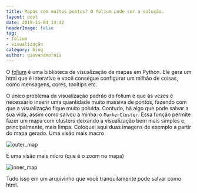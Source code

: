 ```yaml
---
title: Mapas com muitos pontos? O folium pode ser a solução.
layout: post
date: 2019-11-04 14:42
headerImage: false
tag: 
- folium
- visualização
category: blog
author: giovanamorais
---
```


O [folium](https://github.com/python-visualization/folium) é uma biblioteca de visualização
de mapas em Python. Ele gera um html que é interativo e você consegue configurar um milhão
de coisas, como mensagens, cores, tooltips etc. 

O único problema da visualização padrão do folium é que às vezes é necessário inserir 
uma quantidade muito 
massiva de pontos, fazendo com que a visualização fique muito poluída. Contudo, há
algo que pode salvar a sua vida, assim como salvou a minha: o `MarkerCluster`.
Essa função permite fazer um mapa com clusters deixando a visualização bem mais 
simples e, principalmente, mais limpa. Coloquei aqui duas imagens de exemplo
a partir do mapa gerado. Uma visão mais macro

![outer_map](../../assets/images/outer_map.png)

E uma visão mais micro (que é o zoom no mapa)

![inner_map](../../assets/images/inner_map.png)

Tudo isso em um arquivinho que você tranquilamente pode salvar como html.
